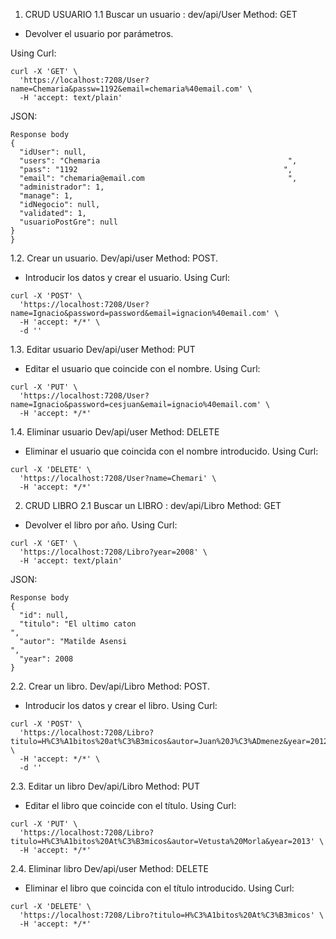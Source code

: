 1. CRUD USUARIO
1.1 Buscar un usuario :
dev/api/User
Method: GET
-	Devolver el usuario por parámetros.
  
Using Curl:
````
curl -X 'GET' \
  'https://localhost:7208/User?name=Chemaria&passw=1192&email=chemaria%40email.com' \
  -H 'accept: text/plain'
````
JSON:
````
Response body
{
  "idUser": null,
  "users": "Chemaria                                          ",
  "pass": "1192                                              ",
  "email": "chemaria@email.com                                ",
  "administrador": 1,
  "manage": 1,
  "idNegocio": null,
  "validated": 1,
  "usuarioPostGre": null
}
}
````

1.2. Crear un usuario.
Dev/api/user
Method: POST.
-	Introducir los datos y crear el usuario.
Using Curl:
````
curl -X 'POST' \
  'https://localhost:7208/User?name=Ignacio&password=password&email=ignacion%40email.com' \
  -H 'accept: */*' \
  -d ''
````

1.3. Editar usuario
Dev/api/user
Method: PUT
-	Editar el usuario que coincide con el nombre.
Using Curl:
````
curl -X 'PUT' \
  'https://localhost:7208/User?name=Ignacio&password=cesjuan&email=ignacio%40email.com' \
  -H 'accept: */*'
````

1.4. Eliminar usuario
Dev/api/user
Method: DELETE
-	Eliminar el usuario que coincida con el nombre introducido.
Using Curl:
````
curl -X 'DELETE' \
  'https://localhost:7208/User?name=Chemari' \
  -H 'accept: */*'
````

2. CRUD LIBRO
2.1 Buscar un LIBRO :
dev/api/Libro
Method: GET
-	Devolver el libro por año.
Using Curl:
````
curl -X 'GET' \
  'https://localhost:7208/Libro?year=2008' \
  -H 'accept: text/plain'
````

JSON:

````
Response body
{
  "id": null,
  "titulo": "El ultimo caton                                                                                                                                                                                                                                                                                             ",
  "autor": "Matilde Asensi                                                                                                                                                                                                                                                                                              ",
  "year": 2008
}
````

2.2. Crear un libro.
Dev/api/Libro
Method: POST.
-	Introducir los datos y crear el libro.
Using Curl:
````
curl -X 'POST' \
  'https://localhost:7208/Libro?titulo=H%C3%A1bitos%20at%C3%B3micos&autor=Juan%20J%C3%ADmenez&year=2012' \
  -H 'accept: */*' \
  -d ''
````

2.3. Editar un libro
Dev/api/Libro
Method: PUT
-	Editar el libro que coincide con el título.
Using Curl:
````
curl -X 'PUT' \
  'https://localhost:7208/Libro?titulo=H%C3%A1bitos%20At%C3%B3micos&autor=Vetusta%20Morla&year=2013' \
  -H 'accept: */*'
````

2.4. Eliminar libro
Dev/api/user
Method: DELETE
-	Eliminar el libro que coincida con el título introducido.
Using Curl:
````
curl -X 'DELETE' \
  'https://localhost:7208/Libro?titulo=H%C3%A1bitos%20At%C3%B3micos' \
  -H 'accept: */*'
````

